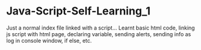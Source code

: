 # Java-Script-Self-Learning_1
Just a normal index file linked with a script... Learnt basic html code, linking js script with html page, declaring variable, sending alerts, sending info as log in console window, if else, etc.
